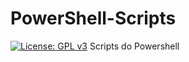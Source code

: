 # PowerShell-Scripts
[![License: GPL v3](https://img.shields.io/badge/License-GPLv3-dark.svg)](https://www.gnu.org/licenses/gpl-3.0)
Scripts do Powershell
